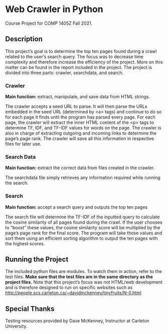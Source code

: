 # Web Crawler in Python
Course Project for COMP 1405Z Fall 2021.

## Description
This project’s goal is to determine the top ten pages found during a crawl related to the user’s search query. The focus was to decrease time complexity and therefore increase the efficiency of the project. More on this matter can be found in the report included in the project. The project is divided into three parts: crawler, searchdata, and search.

### Crawler
**Main function:** extract, manipulate, and save data from HTML strings.

The crawler accepts a seed URL to parse. It will then parse the URLs embedded in the seed URL (determined by \<a> tags) and continue to do so for each page it finds until the program has parsed every page. For each page, the crawler will extract the inner HTML content of the \<p> tags to determine TF, IDF, and TF-IDF values for words on the page. The crawler is also in charge of extracting outgoing and incoming links to determine the page’s page rank. The crawler will save all this information in respective files for later use.

### Search Data
**Main function:** extract the correct data from files created in the crawler.

The searchdata file simply retrieves any information required while running the search.

### Search
**Main function:** accept a search query and outputs the top ten pages

The search file will determine the TF-IDF of the inputted query to calculate the cosine similarity of all pages found during the crawl. If the user chooses to “boost” these values, the cosine similarity score will be multiplied by the page’s page rank for the final score. The program will take those values and sort them using an efficient sorting algorithm to output the ten pages with the highest scores.

## Running the Project
The included python files are modules. To watch them in action, refer to the test files. **Make sure that the test files are in the same directory as the project files.** Note that this project’s focus was not HTML/web development and is therefore designed to run on specific websites such as http://people.scs.carleton.ca/~davidmckenney/tinyfruits/N-0.html

## Special Thanks
Testing resources provided by Dave McKenney, Instructor at Carleton University.
